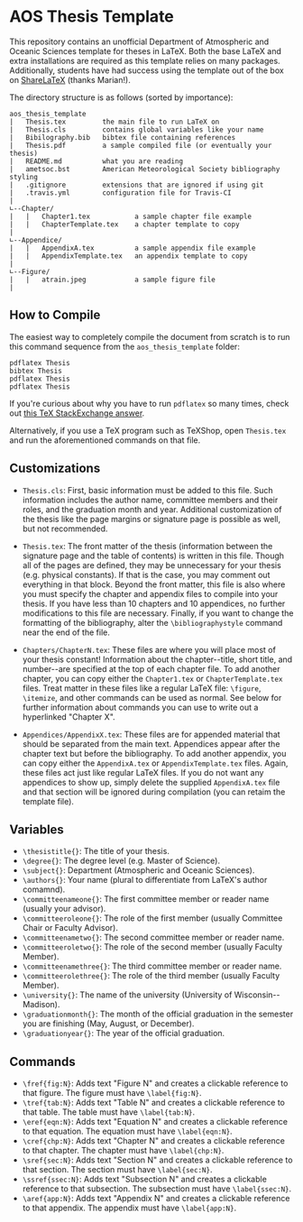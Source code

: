 AOS Thesis Template
===================

This repository contains an unofficial Department of Atmospheric and Oceanic Sciences template for theses in LaTeX. Both the base LaTeX and extra installations are required as this template relies on many packages. Additionally, students have had success using the template out of the box on [ShareLaTeX](https://www.sharelatex.com) (thanks Marian!).

The directory structure is as follows (sorted by importance):

```
aos_thesis_template
|   Thesis.tex         the main file to run LaTeX on
|   Thesis.cls         contains global variables like your name
|   Bibilography.bib   bibtex file containing references
|   Thesis.pdf         a sample compiled file (or eventually your thesis)
|   README.md          what you are reading
|   ametsoc.bst        American Meteorological Society bibliography styling
|   .gitignore         extensions that are ignored if using git
|   .travis.yml        configuration file for Travis-CI
|
∟--Chapter/
|   |   Chapter1.tex           a sample chapter file example
|   |   ChapterTemplate.tex    a chapter template to copy
|
∟--Appendice/
|   |   AppendixA.tex          a sample appendix file example
|   |   AppendixTemplate.tex   an appendix template to copy
|
∟--Figure/
|   |   atrain.jpeg            a sample figure file
|
```


How to Compile
--------------

The easiest way to completely compile the document from scratch is to run this command sequence from the `aos_thesis_template` folder:

```
pdflatex Thesis
bibtex Thesis
pdflatex Thesis
pdflatex Thesis
```

If you're curious about why you have to run `pdflatex` so many times, check out [this TeX StackExchange answer](https://tex.stackexchange.com/a/53236/74626).

Alternatively, if you use a TeX program such as TeXShop, open `Thesis.tex` and run the aforementioned commands on that file.

Customizations
--------------

* `Thesis.cls`: First, basic information must be added to this file. Such information includes the author name, committee members and their roles, and the graduation month and year. Additional customization of the thesis like the page margins or signature page is possible as well, but not recommended.

* `Thesis.tex`: The front matter of the thesis (information between the signature page and the table of contents) is written in this file. Though all of the pages are defined, they may be unnecessary for your thesis (e.g. physical constants). If that is the case, you may comment out everything in that block.
Beyond the front matter, this file is also where you must specify the chapter and appendix files to compile into your thesis. If you have less than 10 chapters and 10 appendices, no further modifications to this file are necessary.
Finally, if you want to change the formatting of the bibliography, alter the `\bibliographystyle` command near the end of the file.

* `Chapters/ChapterN.tex`: These files are where you will place most of your thesis constant! Information about the chapter--title, short title, and number--are specified at the top of each chapter file. To add another chapter, you can copy either the `Chapter1.tex` or `ChapterTemplate.tex` files. Treat matter in these files like a regular LaTeX file: `\figure`, `\itemize`, and other commands can be used as normal. See below for further information about commands you can use to write out a hyperlinked "Chapter X".

* `Appendices/AppendixX.tex`: These files are for appended material that should be separated from the main text. Appendices appear after the chapter text but before the bibliography. To add another appendix, you can copy either the `AppendixA.tex` or `AppendixTemplate.tex` files. Again, these files act just like regular LaTeX files. If you do not want any appendices to show up, simply delete the supplied `AppendixA.tex` file and that section will be ignored during compilation (you can retaim the template file).


Variables
---------

* `\thesistitle{}`: The title of your thesis.
* `\degree{}`: The degree level (e.g. Master of Science).
* `\subject{}`: Department (Atmospheric and Oceanic Sciences).
* `\authors{}`: Your name (plural to differentiate from LaTeX's author comamnd).
* `\committeenameone{}`: The first committee member or reader name (usually your advisor).
* `\committeeroleone{}`: The role of the first member (usually Committee Chair or Faculty Advisor).
* `\committeenametwo{}`: The second committee member or reader name.
* `\committeeroletwo{}`: The role of the second member (usually Faculty Member).
* `\committeenamethree{}`: The third committee member or reader name.
* `\committeerolethree{}`: The role of the third member (usually Faculty Member).
* `\university{}`: The name of the university (University of Wisconsin--Madison).
* `\graduationmonth{}`: The month of the official graduation in the semester you are finishing (May, August, or December).
* `\graduationyear{}`: The year of the official graduation.

Commands
--------

* `\fref{fig:N}`: Adds text "Figure N" and creates a clickable reference to that figure. The figure must have `\label{fig:N}`.
* `\tref{tab:N}`: Adds text "Table N" and creates a clickable reference to that table. The table must have `\label{tab:N}`.
* `\eref{eqn:N}`: Adds text "Equation N" and creates a clickable reference to that equation. The equation must have `\label{eqn:N}`.
* `\cref{chp:N}`: Adds text "Chapter N" and creates a clickable reference to that chapter. The chapter must have `\label{chp:N}`.
* `\sref{sec:N}`: Adds text "Section N" and creates a clickable reference to that section. The section must have `\label{sec:N}`.
* `\ssref{ssec:N}`: Adds text "Subsection N" and creates a clickable reference to that subsection. The subsection must have `\label{ssec:N}`.
* `\aref{app:N}`: Adds text "Appendix N" and creates a clickable reference to that appendix. The appendix must have `\label{app:N}`.


